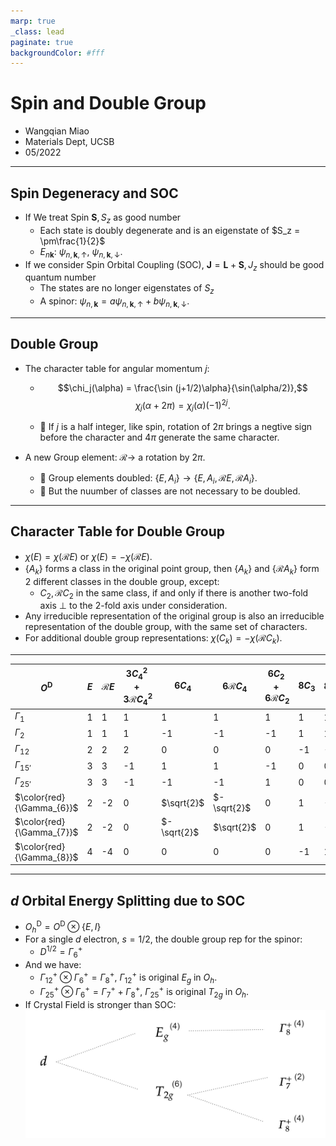 ```yaml
---
marp: true
_class: lead
paginate: true
backgroundColor: #fff
---
```


# Spin and Double Group
- Wangqian Miao
- Materials Dept, UCSB
- 05/2022



---
## Spin Degeneracy and SOC

- If We treat Spin $\mathbf{S}, S_z$ as good number 
  - Each state is doubly degenerate and is an eigenstate of $S_z = \pm\frac{1}{2}$
  - $E_{n\mathbf{k}}$: $\psi_{n,\mathbf{k},\uparrow}$, $\psi_{n,\mathbf{k},\downarrow}$.
-  If we consider Spin Orbital Coupling (SOC), $\mathbf{J} = \mathbf{L}+\mathbf{S}, J_z$ should be good quantum number 
   - The states are no longer eigenstates  of $S_z$
   - A spinor: $\psi_{n,\mathbf{k}} = a \psi_{n,\mathbf{k}, \uparrow} + b \psi_{n,\mathbf{k}, \downarrow}$. 



---

## Double Group

- The character table for angular momentum $j$:
  - $$\chi_j(\alpha) = \frac{\sin (j+1/2)\alpha}{\sin(\alpha/2)},$$ 
    $$\chi_j(\alpha+2\pi) = \chi_j(\alpha)(-1)^{2j}.$$
  
  - 🚩 If $j$ is a half integer, like spin,   rotation of $2\pi$ brings a negtive sign before the character and $4\pi$ generate the same character.

- A new Group element: $\mathcal{R}\rightarrow$ a rotation by $2\pi$.
  - 🚩 Group elements doubled: $\{E, A_i\} \rightarrow \{E, A_i, \mathcal{R}E, \mathcal{R}A_i\}$.
  - 🚩 But the nuumber of classes are not necessary to be doubled.

---

## Character Table for Double Group

- $\chi(E) = \chi(\mathcal{R}E)$ or $\chi(E) = -\chi(\mathcal{R}E)$.
- $\{A_k\}$ forms a class in the original point group, then $\{A_k\}$ and $\{\mathcal{R}A_k\}$ form 2 different classes in the double group, except:
  - $C_2, \mathcal{R}C_2$ in the same class, if and only if there is another two-fold axis ⊥ to the 2-fold axis under consideration.
- Any irreducible representation of the original group is also an irreducible representation of the double group, with the same set of characters.
- For additional double group representations: $\chi(C_k) = -\chi(\mathcal{R}C_k)$.



---



| $O^{\mathrm{D}}$ | $E$ | $\mathcal{R}E$ | $3C_{4}^2+3\mathcal{R}C_{4}^2$ | $6C_4$      | $6\mathcal{R}C_4$ | $6C_2+6\mathcal{R}C_2$ | $8C_3$ | $8\mathcal{R}C_3$ |
|------------------|-----|----------------|--------------------------------|-------------|-------------------|------------------------|--------|-------------------|
| $\Gamma_1$       | 1   | 1              | 1                              | 1           | 1                 | 1                      | 1      | 1                 |
| $\Gamma_2$       | 1   | 1              | 1                              | -1          | -1                | -1                     | 1      | 1                 |
| $\Gamma_{12}$    | 2   | 2              | 2                              | 0           | 0                 | 0                      | -1     | -1                |
| $\Gamma_{15'}$   | 3   | 3              | -1                             | 1           | 1                 | -1                     | 0      | 0                 |
| $\Gamma_{25'}$   | 3   | 3              | -1                             | -1          | -1                | 1                      | 0      | 0                 |
| $\color{red}{\Gamma_{6}}$     | 2   | -2             | 0                              | $\sqrt{2}$  | $-\sqrt{2}$       | 0                      | 1      | -1                |
| $\color{red}{\Gamma_{7}}$     | 2   | -2             | 0                              | $-\sqrt{2}$ | $\sqrt{2}$        | 0                      | 1      | -1                |
| $\color{red}{\Gamma_{8}}$     | 4   | -4             | 0                              | 0           | 0                 | 0                      | -1     | 1                 |

---

## $d$  Orbital Energy Splitting due to SOC

- $O_{h}^{\mathrm{D}} = O^{\mathrm{D}}\otimes \{E, I\}$
- For a single $d$ electron, $s=1/2$, the double group rep for the spinor:
  - $D^{1/2} = \Gamma_{6}^{+}$
- And we have:
  - $\Gamma_{12}^{+}\otimes\Gamma_{6}^{+}=\Gamma_{8}^{+}$, $\Gamma_{12}^{+}$ is original $E_g$ in $O_h$.
  - $\Gamma_{25}^{+}\otimes\Gamma_{6}^{+}=\Gamma_{7}^{+}+\Gamma_{8}^{+}$, $\Gamma_{25}^{+}$ is original $T_{2g}$ in $O_h$.
- If Crystal Field is stronger than SOC: 
  ![width:500px](soc.png) 